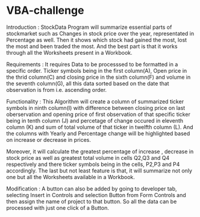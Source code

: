 # VBA-challenge

Introduction : StockData Program will summarize essential parts of stockmarket such as Changes in stock price over the year, representated in Percentage as well. Then it shows which stock had gained the most, lost the most and been traded the most. And the best part is that it works through all the Worksheets present in a Workbook.

Requirements : It requires Data to be processsed to be formatted in a specific order. Ticker symbols being in the first column(A), Open price in the thrid column(C) and closing price in the sixth column(F) and volume in the seventh column(G), all this data sorted based on the date that observation is from i.e. ascending order.

Functionality : This Algorithm will create a column of summarized ticker symbols in ninth column(I) with difference between closing price on last oberservation and opening price of first observation of that specific ticker being in tenth column (J) and percetage of change occured in eleventh column (K) and sum of total volume of that ticker in twelfth column (L). And the columns with Yearly and Percentage change will be highlighted based on increase or decrease in prices.

Moreover, it will calculate the greatest percentage of increase , decrease in stock price as well as greatest total volume in cells Q2,Q3 and Q4 respectively and there ticker symbols being in the cells, P2,P3 and P4 accordingly. The last but not least feature is that, it will summarize not only one but all the Worksheets available in a Workbook.

Modification : A button can also be added by going to developer tab, selecting Insert in Controls and selection Button from Form Controls and then assign the name of project to that button. So all the data can be processed with just one click of a Button.
